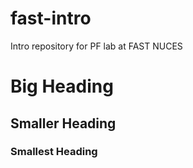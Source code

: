 # fast-intro
Intro repository for PF lab at FAST NUCES

# Big Heading
## Smaller Heading
### Smallest Heading
